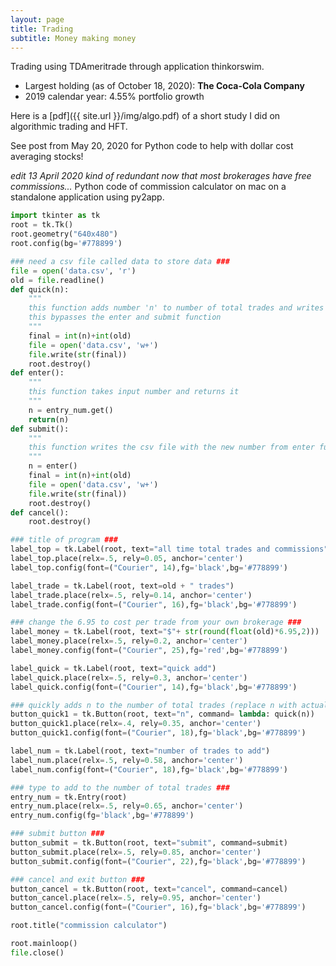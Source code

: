 ```yaml
---
layout: page
title: Trading
subtitle: Money making money
---
```

Trading using TDAmeritrade through application thinkorswim.
  * Largest holding (as of October 18, 2020): __The Coca-Cola Company__
  * 2019 calendar year: 4.55% portfolio growth

Here is a [pdf]({{ site.url }}/img/algo.pdf) of a short study I did on algorithmic trading and HFT.

See post from May 20, 2020 for Python code to help with dollar cost averaging stocks!

_edit 13 April 2020_
_kind of redundant now that most brokerages have free commissions..._
Python code of commission calculator on mac on a standalone application using py2app.

```python
import tkinter as tk
root = tk.Tk()
root.geometry("640x480")
root.config(bg='#778899')

### need a csv file called data to store data ###
file = open('data.csv', 'r')
old = file.readline()
def quick(n):
    """
    this function adds number 'n' to number of total trades and writes into csv file
    this bypasses the enter and submit function
    """
    final = int(n)+int(old)
    file = open('data.csv', 'w+')
    file.write(str(final))
    root.destroy()
def enter():
    """
    this function takes input number and returns it
    """
    n = entry_num.get()
    return(n)
def submit():
    """
    this function writes the csv file with the new number from enter function
    """
    n = enter()
    final = int(n)+int(old)
    file = open('data.csv', 'w+')
    file.write(str(final))
    root.destroy()
def cancel():
    root.destroy()

### title of program ###
label_top = tk.Label(root, text="all time total trades and commissions")
label_top.place(relx=.5, rely=0.05, anchor='center')
label_top.config(font=("Courier", 14),fg='black',bg='#778899')

label_trade = tk.Label(root, text=old + " trades")
label_trade.place(relx=.5, rely=0.14, anchor='center')
label_trade.config(font=("Courier", 16),fg='black',bg='#778899')

### change the 6.95 to cost per trade from your own brokerage ###
label_money = tk.Label(root, text="$"+ str(round(float(old)*6.95,2)))
label_money.place(relx=.5, rely=0.2, anchor='center')
label_money.config(font=("Courier", 25),fg='red',bg='#778899')

label_quick = tk.Label(root, text="quick add")
label_quick.place(relx=.5, rely=0.3, anchor='center')
label_quick.config(font=("Courier", 14),fg='black',bg='#778899')

### quickly adds n to the number of total trades (replace n with actual number)###
button_quick1 = tk.Button(root, text="n", command= lambda: quick(n))
button_quick1.place(relx=.4, rely=0.35, anchor='center')
button_quick1.config(font=("Courier", 18),fg='black',bg='#778899')

label_num = tk.Label(root, text="number of trades to add")
label_num.place(relx=.5, rely=0.58, anchor='center')
label_num.config(font=("Courier", 18),fg='black',bg='#778899')

### type to add to the number of total trades ###
entry_num = tk.Entry(root)
entry_num.place(relx=.5, rely=0.65, anchor='center')
entry_num.config(fg='black',bg='#778899')

### submit button ###
button_submit = tk.Button(root, text="submit", command=submit)
button_submit.place(relx=.5, rely=0.85, anchor='center')
button_submit.config(font=("Courier", 22),fg='black',bg='#778899')

### cancel and exit button ###
button_cancel = tk.Button(root, text="cancel", command=cancel)
button_cancel.place(relx=.5, rely=0.95, anchor='center')
button_cancel.config(font=("Courier", 16),fg='black',bg='#778899')

root.title("commission calculator")

root.mainloop()
file.close()
```
